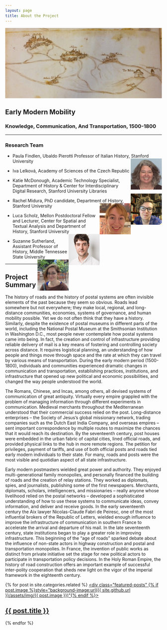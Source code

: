 ```yaml
---
layout: page
title: About the Project
---
```


![albano roads](https://github.com/EMmobility/emm_site/blob/gh-pages/assets/img/albano_roads.png?raw=true)
## Early Modern Mobility
### Knowledge, Communication, And Transportation, 1500-1800


---

### Research Team
- Paula Findlen, Ubaldo Pierotti Professor of Italian History, Stanford University <img align="right" width="100" height="100" src="https://github.com/EMmobility/emm_site/blob/gh-pages/assets/img/findlen.jpg?raw=true">

- Iva Lelková, Academy of Sciences of the Czech Republic

- Katie McDonough, Academic Technology Specialist, Department of History & Center for Interdisciplinary Digital Research, Stanford University Libraries <img align="right" width="100" height="100" src="https://github.com/EMmobility/emm_site/blob/gh-pages/assets/img/mcdonough.JPG?raw=true">

- Rachel Midura, PhD candidate, Department of History, Stanford University <img align="right" width="100" height="100" src="https://github.com/EMmobility/emm_site/blob/gh-pages/assets/img/midura.jpg?raw=true">

- Luca Scholz, Mellon Postdoctoral Fellow and Lecturer, Center for Spatial and Textual Analysis and Department of History, Stanford University <img align="right" width="100" height="100" src="https://github.com/EMmobility/emm_site/blob/gh-pages/assets/img/scholz.jpg?raw=true">

- Suzanne Sutherland, Assistant Professor of History, Middle Tennessee State University <img align="right" width="100" height="100" src="https://github.com/EMmobility/emm_site/blob/gh-pages/assets/img/sutherland.JPG?raw=true">

---

## Project Summary

The history of roads and the history of postal systems are often invisible elements of the past because they seem so obvious. Roads lead somewhere but not everywhere; they make local, regional, and long-distance communities, economies, systems of governance, and human mobility possible. Yet we do not often think that they have a history. Similarly, despite the existence of postal museums in different parts of the world, including the National Postal Museum at the Smithsonian Institution in Washington D.C., most people never contemplate how postal systems came into being. In fact, the creation and control of infrastructure providing reliable delivery of mail is a key means of fostering and controlling society across distance. It requires logistical planning, an understanding of how people and things move through space and the rate at which they can travel by various means of transportation. During the early modern period (1500-1800), individuals and communities experienced dramatic changes in communication and transportation, establishing practices, institutions, and infrastructure that opened up new political and economic possibilities, and changed the way people understood the world.

The Romans, Chinese, and Incas, among others, all devised systems of communication of great antiquity. Virtually every empire grappled with the problem of managing information through different experiments in communication. Medieval merchants throughout the Mediterranean understood that their commercial success relied on the post. Long-distance enterprises – the Society of Jesus’s global missionary network, trading companies such as the Dutch East India Company, and overseas empires – sent important correspondence by multiple routes to maximize the chances that it would reach its destination. By the seventeenth century, post houses were embedded in the urban fabric of capital cities, lined official roads, and provided physical links to the hub in more remote regions. The petition for privileges, payment of tariffs, and use of both official posts and roads tied early modern individuals to their state. For many, roads and posts were the most visible and quotidian aspect of all state infrastructure.

Early modern postmasters wielded great power and authority. They enjoyed multi-generational family monopolies, and personally financed the building of roads and the creation of relay stations. They worked as diplomats, spies, and journalists, publishing some of the first newspapers. Merchants, diplomats, scholars, intelligencers, and missionaries – really anyone whose livelihood relied on the postal networks – developed a sophisticated understanding of how to use these systems to communicate ideas, convey information, and deliver and receive goods. In the early seventeenth century the Aix lawyer Nicolas-Claude Fabri de Peiresc, one of the most influential brokers of the Republic of Letters, wielded enough influence to improve the infrastructure of communication in southern France to accelerate the arrival and departure of his mail. In the late seventeenth century, state institutions began to play a greater role in improving infrastructure. This beginning of the “age of roads” sparked debate about the influence of non-state actors in highway construction and postal and transportation monopolies. In France, the invention of public works as distinct from private initiative set the stage for new political actors to participate in transportation policy decisions. In the Holy Roman Empire, the history of road construction offers an important example of successful inter-polity cooperation that sheds new light on the vigor of the imperial framework in the eighteenth century.

{% for post in site.categories.related %}
  <a href="{{ site.github.url }}{{ post.url }}">
    <div class="featured-posts" {% if post.image %}style="background-image:url({{ site.github.url }}/assets/img/{{ post.image }})"{% endif %}>
      <h2><span>{{ post.title }}</span></h2>
    </div>
  </a>
{% endfor %}
